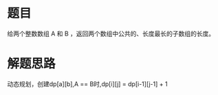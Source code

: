 # 题目
给两个整数数组 A 和 B ，返回两个数组中公共的、长度最长的子数组的长度。

# 解题思路
动态规划，创建dp[a][b],A == B时,dp[i][j] = dp[i-1][j-1] + 1